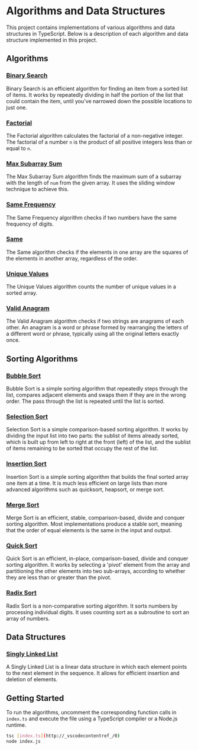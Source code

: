 # Algorithms and Data Structures

This project contains implementations of various algorithms and data structures in TypeScript. Below is a description of each algorithm and data structure implemented in this project.

## Algorithms

### [Binary Search](src/binary-search.ts)
Binary Search is an efficient algorithm for finding an item from a sorted list of items. It works by repeatedly dividing in half the portion of the list that could contain the item, until you've narrowed down the possible locations to just one.

### [Factorial](src/factorial.ts)
The Factorial algorithm calculates the factorial of a non-negative integer. The factorial of a number `n` is the product of all positive integers less than or equal to `n`.

### [Max Subarray Sum](src/max-subarray-sum.ts)
The Max Subarray Sum algorithm finds the maximum sum of a subarray with the length of `num` from the given array. It uses the sliding window technique to achieve this.

### [Same Frequency](src/same-frequency.ts)
The Same Frequency algorithm checks if two numbers have the same frequency of digits.

### [Same](src/same.ts)
The Same algorithm checks if the elements in one array are the squares of the elements in another array, regardless of the order.

### [Unique Values](src/unique-values.ts)
The Unique Values algorithm counts the number of unique values in a sorted array.

### [Valid Anagram](src/valid-anagram.ts)
The Valid Anagram algorithm checks if two strings are anagrams of each other. An anagram is a word or phrase formed by rearranging the letters of a different word or phrase, typically using all the original letters exactly once.

## Sorting Algorithms

### [Bubble Sort](src/sorting-algorithms/bubble-sort.ts)
Bubble Sort is a simple sorting algorithm that repeatedly steps through the list, compares adjacent elements and swaps them if they are in the wrong order. The pass through the list is repeated until the list is sorted.

### [Selection Sort](src/sorting-algorithms/selection-sort.ts)
Selection Sort is a simple comparison-based sorting algorithm. It works by dividing the input list into two parts: the sublist of items already sorted, which is built up from left to right at the front (left) of the list, and the sublist of items remaining to be sorted that occupy the rest of the list.

### [Insertion Sort](src/sorting-algorithms/insertion-sort.ts)
Insertion Sort is a simple sorting algorithm that builds the final sorted array one item at a time. It is much less efficient on large lists than more advanced algorithms such as quicksort, heapsort, or merge sort.

### [Merge Sort](src/sorting-algorithms/merge-sort.ts)
Merge Sort is an efficient, stable, comparison-based, divide and conquer sorting algorithm. Most implementations produce a stable sort, meaning that the order of equal elements is the same in the input and output.

### [Quick Sort](src/sorting-algorithms/quick-sort.ts)
Quick Sort is an efficient, in-place, comparison-based, divide and conquer sorting algorithm. It works by selecting a 'pivot' element from the array and partitioning the other elements into two sub-arrays, according to whether they are less than or greater than the pivot.

### [Radix Sort](src/sorting-algorithms/radix-sort.ts)
Radix Sort is a non-comparative sorting algorithm. It sorts numbers by processing individual digits. It uses counting sort as a subroutine to sort an array of numbers.

## Data Structures

### [Singly Linked List](src/data-structures/singly-linked-list.ts)
A Singly Linked List is a linear data structure in which each element points to the next element in the sequence. It allows for efficient insertion and deletion of elements.

## Getting Started

To run the algorithms, uncomment the corresponding function calls in `index.ts` and execute the file using a TypeScript compiler or a Node.js runtime.

```sh
tsc [index.ts](http://_vscodecontentref_/0)
node index.js